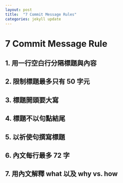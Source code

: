 ```yaml
---
layout: post
title:  "7 Commit Message Rules"
categories: jekyll update
---
```


# 7 Commit Message Rule

## 1. 用一行空白行分隔標題與內容
## 2. 限制標題最多只有 50 字元
## 3. 標題開頭要大寫
## 4. 標題不以句點結尾
## 5. 以祈使句撰寫標題
## 6. 內文每行最多 72 字
## 7. 用內文解釋 what 以及 why vs. how

